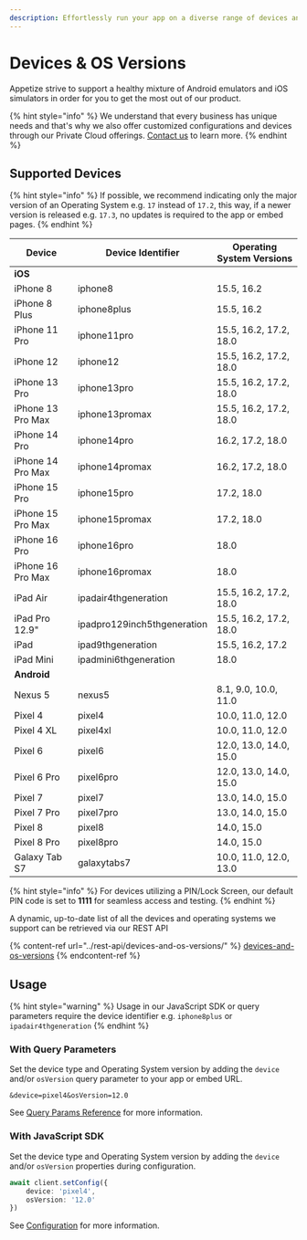 ```yaml
---
description: Effortlessly run your app on a diverse range of devices and operating systems
---
```


# Devices & OS Versions

Appetize strive to support a healthy mixture of Android emulators and iOS simulators in order for you to get the most out of our product.

{% hint style="info" %}
We understand that every business has unique needs and that's why we also offer customized configurations and devices through our Private Cloud offerings. [Contact us](https://appetize.io/contact-us) to learn more.
{% endhint %}

## Supported Devices

{% hint style="info" %}
If possible, we recommend indicating only the major version of an Operating System e.g. `17` instead of `17.2`, this way, if a newer version is released e.g. `17.3`, no updates is required to the app or embed pages.
{% endhint %}

| Device            | Device Identifier           | Operating System Versions |
| ----------------- | --------------------------- | ------------------------- |
| **iOS**           |                             |                           |
| iPhone 8          | iphone8                     | 15.5, 16.2                |
| iPhone 8 Plus     | iphone8plus                 | 15.5, 16.2                |
| iPhone 11 Pro     | iphone11pro                 | 15.5, 16.2, 17.2, 18.0    |
| iPhone 12         | iphone12                    | 15.5, 16.2, 17.2, 18.0    |
| iPhone 13 Pro     | iphone13pro                 | 15.5, 16.2, 17.2, 18.0    |
| iPhone 13 Pro Max | iphone13promax              | 15.5, 16.2, 17.2, 18.0    |
| iPhone 14 Pro     | iphone14pro                 | 16.2, 17.2, 18.0          |
| iPhone 14 Pro Max | iphone14promax              | 16.2, 17.2, 18.0          |
| iPhone 15 Pro     | iphone15pro                 | 17.2, 18.0                |
| iPhone 15 Pro Max | iphone15promax              | 17.2, 18.0                |
| iPhone 16 Pro     | iphone16pro                 | 18.0                      |
| iPhone 16 Pro Max | iphone16promax              | 18.0                      |
| iPad Air          | ipadair4thgeneration        | 15.5, 16.2, 17.2, 18.0    |
| iPad Pro 12.9"    | ipadpro129inch5thgeneration | 15.5, 16.2, 17.2, 18.0    |
| iPad              | ipad9thgeneration           | 15.5, 16.2, 17.2          |
| iPad Mini         | ipadmini6thgeneration       | 18.0                      |
| **Android**       |                             |                           |
| Nexus 5           | nexus5                      | 8.1, 9.0, 10.0, 11.0      |
| Pixel 4           | pixel4                      | 10.0, 11.0, 12.0          |
| Pixel 4 XL        | pixel4xl                    | 10.0, 11.0, 12.0          |
| Pixel 6           | pixel6                      | 12.0, 13.0, 14.0, 15.0    |
| Pixel 6 Pro       | pixel6pro                   | 12.0, 13.0, 14.0, 15.0    |
| Pixel 7           | pixel7                      | 13.0, 14.0, 15.0          |
| Pixel 7 Pro       | pixel7pro                   | 13.0, 14.0, 15.0          |
| Pixel 8           | pixel8                      | 14.0, 15.0                |
| Pixel 8 Pro       | pixel8pro                   | 14.0, 15.0                |
| Galaxy Tab S7     | galaxytabs7                 | 10.0, 11.0, 12.0, 13.0    |

{% hint style="info" %}
For devices utilizing a PIN/Lock Screen, our default PIN code is set to **1111** for seamless access and testing.
{% endhint %}

A dynamic, up-to-date list of all the devices and operating systems we support can be retrieved via our REST API

{% content-ref url="../rest-api/devices-and-os-versions/" %}
[devices-and-os-versions](../rest-api/devices-and-os-versions/)
{% endcontent-ref %}

## Usage

{% hint style="warning" %}
Usage in our JavaScript SDK or query parameters require the device identifier e.g. `iphone8plus` or `ipadair4thgeneration`
{% endhint %}

### With Query Parameters

Set the device type and Operating System version by adding the `device` and/or `osVersion` query parameter to your app or embed URL.

```uri
&device=pixel4&osVersion=12.0
```

See [Query Params Reference](../platform/query-params-reference.md#device) for more information.

### With JavaScript SDK

Set the device type and Operating System version by adding the `device` and/or `osVersion` properties during configuration.

```typescript
await client.setConfig({
    device: 'pixel4',
    osVersion: '12.0'
})
```

See [Configuration](../javascript-sdk/configuration.md#device) for more information.
